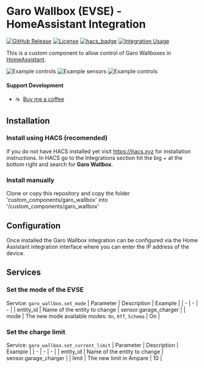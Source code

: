 # Garo Wallbox (EVSE) - HomeAssistant Integration

[![GitHub Release][releases-shield]][releases]
[![License][license-shield]](LICENSE)
[![hacs_badge](https://img.shields.io/badge/HACS-Default-orange.svg?style=for-the-badge)](https://github.com/hacs/integration)
[![Integration Usage](https://img.shields.io/badge/dynamic/json?color=41BDF5&style=for-the-badge&logo=home-assistant&label=usage&suffix=%20installs&cacheSeconds=15600&url=https://analytics.home-assistant.io/custom_integrations.json&query=$.garo_wallbox.total)](https://analytics.home-assistant.io/)


This is a custom component to allow control of Garo Wallboxes in [HomeAssistant](https://home-assistant.io).

<p>
    <img src="https://github.com/sockless-coding/garo_wallbox/raw/master/doc/fixed_controls.png" alt="Example controls" style="vertical-align: top;max-width:100%" align="top" />
    <img src="https://github.com/sockless-coding/garo_wallbox/raw/master/doc/fixed_sensors.png" alt="Example sensors" style="vertical-align: top;max-width:100%" align="top" />
    <img src="https://github.com/sockless-coding/garo_wallbox/raw/master/doc/twin_controls.png" alt="Example controls" style="vertical-align: top;max-width:100%" align="top" />
</p>

#### Support Development
- :coffee:&nbsp;&nbsp;[Buy me a coffee](https://www.buymeacoffee.com/sockless)


## Installation

### Install using HACS (recomended)
If you do not have HACS installed yet visit https://hacs.xyz for installation instructions.
In HACS go to the Integrations section hit the big + at the bottom right and search for **Garo Wallbox**.

### Install manually
Clone or copy this repository and copy the folder 'custom_components/garo_wallbox' into '<homeassistant config>/custom_components/garo_wallbox'

## Configuration

Once installed the Garo Wallbox integration can be configured via the Home Assistant integration interface 
where you can enter the IP address of the device.

## Services

### Set the mode of the EVSE
Service: `garo_wallbox.set_mode`
| Parameter | Description | Example |
| - | - | - |
| entity_id | Name of the entity to change | sensor.garage_charger |
| mode | The new mode available modes: `On`, `Off`, `Schema` | On |

### Set the charge limit
Service: `garo_wallbox.set_current_limit`
| Parameter | Description | Example |
| - | - | - |
| entity_id | Name of the entity to change | sensor.garage_charger |
| limit | The new limit in Ampare | 10 |


[license-shield]: https://img.shields.io/github/license/sockless-coding/garo_wallbox.svg?style=for-the-badge
[releases-shield]: https://img.shields.io/github/release/sockless-coding/garo_wallbox.svg?style=for-the-badge
[releases]: https://github.com/sockless-coding/garo_wallbox/releases
